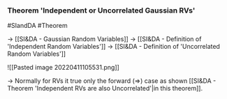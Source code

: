 ### Theorem 'Independent or Uncorrelated Gaussian RVs'
#SIandDA #Theorem

-> [[SI&DA - Gaussian Random Variables]]
-> [[SI&DA - Definition of 'Independent Random Variables']]
-> [[SI&DA - Definition of 'Uncorrelated Random Variables']]

![[Pasted image 20220411105531.png]]

-> Normally for RVs it true only the forward ($\Rightarrow$) case as shown [[SI&DA - Theorem 'Independent RVs are also Uncorrelated'|in this theorem]].